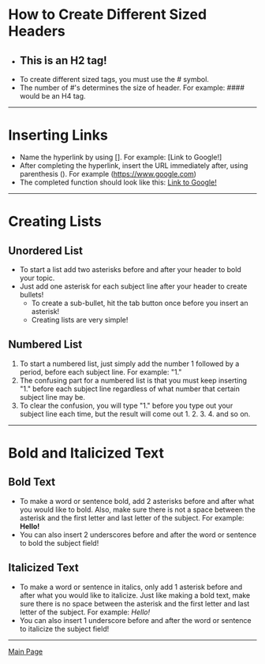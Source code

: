 # **How to Create Different Sized Headers**
* ## This is an H2 tag! 
* To create different sized tags, you must use the # symbol.
* The number of #'s determines the size of header. For example: #### would be an H4 tag.
***
# **Inserting Links** 
* Name the hyperlink by using []. For example: [Link to Google!] 
* After completing the hyperlink, insert the URL immediately after, using parenthesis (). For example (https://www.google.com)
* The completed function should look like this: [Link to Google!](https://www.google.com) 
***
# **Creating Lists** 

## Unordered List 
* To start a list add two asterisks before and after your header to bold your topic. 
* Just add one asterisk for each subject line after your header to create bullets!
  * To create a sub-bullet, hit the tab button once before you insert an asterisk!
  * Creating lists are very simple! 

## Numbered List 
1. To start a numbered list, just simply add the number 1 followed by a period, before each subject line. For example: "1."
1. The confusing part for a numbered list is that you must keep inserting "1." before each subject line regardless of what number that certain subject line may be. 
1. To clear the confusion, you will type "1." before you type out your subject line each time, but the result will come out 1. 2. 3. 4. and so on. 
***
# **Bold and Italicized Text** 

## Bold Text
* To make a word or sentence bold, add 2 asterisks before and after what you would like to bold. Also, make sure there is not a space between the asterisk and the first letter and last letter of the subject. For example: **Hello!**
* You can also insert 2 underscores before and after the word or sentence to bold the subject field!

## Italicized Text 
* To make a word or sentence in italics, only add 1 asterisk before and after what you would like to italicize. Just like making a bold text, make sure there is no space between the asterisk and the first letter and last letter of the subject. For example: *Hello!*
* You can also insert 1 underscore before and after the word or sentence to italicize the subject field!
***
[Main Page](https://github.com/ChaseMiles/Tutorial-for-basic-functions-in-markdown)
